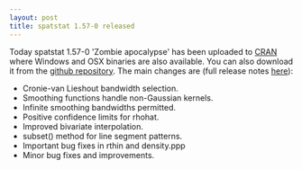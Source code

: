 ```yaml
---
layout: post
title: spatstat 1.57-0 released
---
```


Today spatstat 1.57-0 'Zombie apocalypse' has been uploaded to
[CRAN](http://www.cran.r-project.org/web/packages/spatstat/) where
Windows and OSX binaries are also available. You can also download it
from the [github
repository](https://github.com/spatstat/spatstat/releases/tag/v1.57-0).
The main changes are (full release notes
[here](releasenotes/spatstat-1.57-0.html)):

* Cronie-van Lieshout bandwidth selection.
* Smoothing functions handle non-Gaussian kernels.
* Infinite smoothing bandwidths permitted.
* Positive confidence limits for rhohat.
* Improved bivariate interpolation.
* subset() method for line segment patterns.
* Important bug fixes in rthin and density.ppp
* Minor bug fixes and improvements.
